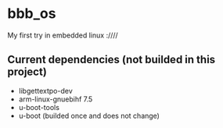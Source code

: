 # bbb_os

My first try in embedded linux :////

## Current dependencies (not builded in this project)
* libgettextpo-dev
* arm-linux-gnuebihf 7.5
* u-boot-tools
* u-boot (builded once and does not change)
